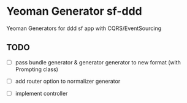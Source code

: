 # Yeoman Generator sf-ddd

Yeoman Generators for ddd sf app with CQRS/EventSourcing

## TODO

- [ ] pass bundle generator & generator generator to new format (with Prompting class)

- [ ] add router option to normalizer generator
- [ ] implement controller
